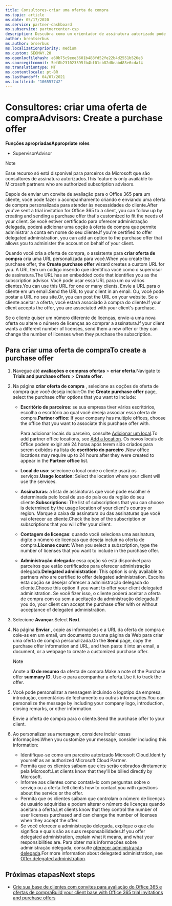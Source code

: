 ```yaml
---
title: Consultores-criar uma oferta de compra
ms.topic: article
ms.date: 05/17/2020
ms.service: partner-dashboard
ms.subservice: partnercenter-csp
description: Descubra como um orientador de assinatura autorizado pode usar o Partner Center para criar uma oferta de compra e uma URL personalizada para incluir em convites de avaliação do Office 365.
author: brentserbus
ms.author: brserbus
ms.localizationpriority: medium
ms.custom: SEOMAY.20
ms.openlocfilehash: a60b75c9eee3601b488fd52fe22b4d2551b526e3
ms.sourcegitcommit: 5ef0b231023395fb4bf01cb82d0eabd83e6cdaf4
ms.translationtype: MT
ms.contentlocale: pt-BR
ms.lasthandoff: 04/07/2021
ms.locfileid: "106557742"
---
```

# <a name="advisors-create-a-purchase-offer"></a><span data-ttu-id="3d94c-103">Consultores: criar uma oferta de compra</span><span class="sxs-lookup"><span data-stu-id="3d94c-103">Advisors: Create a purchase offer</span></span>

 
<span data-ttu-id="3d94c-104">**Funções apropriadas**</span><span class="sxs-lookup"><span data-stu-id="3d94c-104">**Appropriate roles**</span></span>

- <span data-ttu-id="3d94c-105">Supervisor</span><span class="sxs-lookup"><span data-stu-id="3d94c-105">Advisor</span></span>


> [!NOTE]
> <span data-ttu-id="3d94c-106">Esse recurso só está disponível para parceiros da Microsoft que são consultores de assinatura autorizados.</span><span class="sxs-lookup"><span data-stu-id="3d94c-106">This feature is only available to Microsoft partners who are authorized subscription advisors.</span></span>

<span data-ttu-id="3d94c-107">Depois de enviar um convite de avaliação para o Office 365 para um cliente, você pode fazer o acompanhamento criando e enviando uma oferta de compra personalizada para atender às necessidades do cliente.</span><span class="sxs-lookup"><span data-stu-id="3d94c-107">After you've sent a trial invitation for Office 365 to a client, you can follow up by creating and sending a purchase offer that's customized to fit the needs of your client.</span></span> <span data-ttu-id="3d94c-108">Se você estiver certificado para oferecer administração delegada, poderá adicionar uma opção à oferta de compra que permite administrar a conta em nome do seu cliente.</span><span class="sxs-lookup"><span data-stu-id="3d94c-108">If you're certified to offer delegated administration, you can add an option to the purchase offer that allows you to administer the account on behalf of your client.</span></span>

<span data-ttu-id="3d94c-109">Quando você cria a oferta de compra, o assistente para **criar oferta de compra** cria uma URL personalizada para você.</span><span class="sxs-lookup"><span data-stu-id="3d94c-109">When you create the purchase offer, the **Create purchase offer** wizard creates a custom URL for you.</span></span> <span data-ttu-id="3d94c-110">A URL tem um código inserido que identifica você como o supervisor de assinatura.</span><span class="sxs-lookup"><span data-stu-id="3d94c-110">The URL has an embedded code that identifies you as the subscription advisor.</span></span> <span data-ttu-id="3d94c-111">Você pode usar essa URL para um ou vários clientes.</span><span class="sxs-lookup"><span data-stu-id="3d94c-111">You can use this URL for one or many clients.</span></span> <span data-ttu-id="3d94c-112">Envie a URL para o cliente em um email.</span><span class="sxs-lookup"><span data-stu-id="3d94c-112">Send the URL to your client in an email.</span></span> <span data-ttu-id="3d94c-113">Ou, você pode postar a URL no seu site.</span><span class="sxs-lookup"><span data-stu-id="3d94c-113">Or, you can post the URL on your website.</span></span> <span data-ttu-id="3d94c-114">Se o cliente aceitar a oferta, você estará associado à compra do cliente.</span><span class="sxs-lookup"><span data-stu-id="3d94c-114">If your client accepts the offer, you are associated with your client's purchase.</span></span>

<span data-ttu-id="3d94c-115">Se o cliente quiser um número diferente de licenças, envie-a uma nova oferta ou altere o número de licenças ao comprar a assinatura.</span><span class="sxs-lookup"><span data-stu-id="3d94c-115">If your client wants a different number of licenses, send them a new offer or they can change the number of licenses when they purchase the subscription.</span></span>

## <a name="to-create-a-purchase-offer"></a><span data-ttu-id="3d94c-116">Para criar uma oferta de compra</span><span class="sxs-lookup"><span data-stu-id="3d94c-116">To create a purchase offer</span></span>

1. <span data-ttu-id="3d94c-117">Navegue até **avaliações e compras ofertas**  >  **criar oferta**.</span><span class="sxs-lookup"><span data-stu-id="3d94c-117">Navigate to **Trials and purchase offers** > **Create offer**.</span></span>

2. <span data-ttu-id="3d94c-118">Na página **criar oferta de compra** , selecione as opções de oferta de compra que você deseja incluir:</span><span class="sxs-lookup"><span data-stu-id="3d94c-118">On the **Create purchase offer** page, select the purchase offer options that you want to include:</span></span>

    - <span data-ttu-id="3d94c-119">**Escritório de parceiros**: se sua empresa tiver vários escritórios, escolha o escritório ao qual você deseja associar essa oferta de compra.</span><span class="sxs-lookup"><span data-stu-id="3d94c-119">**Partner office**: If your company has multiple offices, choose the office that you want to associate this purchase offer with.</span></span>

        <span data-ttu-id="3d94c-120">Para adicionar locais do parceiro, consulte [Adicionar um local](manage-locations.md).</span><span class="sxs-lookup"><span data-stu-id="3d94c-120">To add partner office locations, see [Add a location](manage-locations.md).</span></span> <span data-ttu-id="3d94c-121">Os novos locais do Office podem exigir até 24 horas após terem sido criados para serem exibidos na lista do **escritório do parceiro** .</span><span class="sxs-lookup"><span data-stu-id="3d94c-121">New office locations may require up to 24 hours after they were created to appear in the **Partner office** list.</span></span>

    - <span data-ttu-id="3d94c-122">**Local de uso**: selecione o local onde o cliente usará os serviços.</span><span class="sxs-lookup"><span data-stu-id="3d94c-122">**Usage location**: Select the location where your client will use the services.</span></span>
    - <span data-ttu-id="3d94c-123">**Assinaturas**: a lista de assinaturas que você pode escolher é determinada pelo local de uso do país ou da região do seu cliente.</span><span class="sxs-lookup"><span data-stu-id="3d94c-123">**Subscriptions**: The list of subscriptions that you can choose is determined by the usage location of your client's country or region.</span></span> <span data-ttu-id="3d94c-124">Marque a caixa da assinatura ou das assinaturas que você vai oferecer ao cliente.</span><span class="sxs-lookup"><span data-stu-id="3d94c-124">Check the box of the subscription or subscriptions that you will offer your client.</span></span>
    - <span data-ttu-id="3d94c-125">**Contagem de licenças**: quando você seleciona uma assinatura, digite o número de licenças que deseja incluir na oferta de compra.</span><span class="sxs-lookup"><span data-stu-id="3d94c-125">**License count**: When you select a subscription, type the number of licenses that you want to include in the purchase offer.</span></span>
    - <span data-ttu-id="3d94c-126">**Administração delegada**: essa opção só está disponível para parceiros que estão certificados para oferecer administração delegada.</span><span class="sxs-lookup"><span data-stu-id="3d94c-126">**Delegated administration**: This option is only available to partners who are certified to offer delegated administration.</span></span> <span data-ttu-id="3d94c-127">Escolha esta opção se desejar oferecer a administração delegada do cliente.</span><span class="sxs-lookup"><span data-stu-id="3d94c-127">Choose this option if you want to offer your client delegated administration.</span></span> <span data-ttu-id="3d94c-128">Se você fizer isso, o cliente poderá aceitar a oferta de compra com ou sem a aceitação da administração delegada.</span><span class="sxs-lookup"><span data-stu-id="3d94c-128">If you do, your client can accept the purchase offer with or without acceptance of delegated administration.</span></span>

3. <span data-ttu-id="3d94c-129">Selecione **Avançar**.</span><span class="sxs-lookup"><span data-stu-id="3d94c-129">Select **Next**.</span></span>

4. <span data-ttu-id="3d94c-130">Na página **Enviar** , copie as informações e a URL da oferta de compra e cole-as em um email, um documento ou uma página da Web para criar uma oferta de compra personalizada.</span><span class="sxs-lookup"><span data-stu-id="3d94c-130">On the **Send** page, copy the purchase offer information and URL, and then paste it into an email, a document, or a webpage to create a customized purchase offer.</span></span>

    > [!NOTE]
    > <span data-ttu-id="3d94c-131">Anote a **ID de resumo** da oferta de compra.</span><span class="sxs-lookup"><span data-stu-id="3d94c-131">Make a note of the Purchase offer **summary ID**.</span></span> <span data-ttu-id="3d94c-132">Use-o para acompanhar a oferta.</span><span class="sxs-lookup"><span data-stu-id="3d94c-132">Use it to track the offer.</span></span>

5. <span data-ttu-id="3d94c-133">Você pode personalizar a mensagem incluindo o logotipo da empresa, introdução, comentários de fechamento ou outras informações.</span><span class="sxs-lookup"><span data-stu-id="3d94c-133">You can personalize the message by including your company logo, introduction, closing remarks, or other information.</span></span>

    <span data-ttu-id="3d94c-134">Envie a oferta de compra para o cliente.</span><span class="sxs-lookup"><span data-stu-id="3d94c-134">Send the purchase offer to your client.</span></span>

6. <span data-ttu-id="3d94c-135">Ao personalizar sua mensagem, considere incluir essas informações:</span><span class="sxs-lookup"><span data-stu-id="3d94c-135">When you customize your message, consider including this information:</span></span>

    - <span data-ttu-id="3d94c-136">Identifique-se como um parceiro autorizado Microsoft Cloud.</span><span class="sxs-lookup"><span data-stu-id="3d94c-136">Identify yourself as an authorized Microsoft Cloud Partner.</span></span>
    - <span data-ttu-id="3d94c-137">Permita que os clientes saibam que eles serão cobrados diretamente pela Microsoft.</span><span class="sxs-lookup"><span data-stu-id="3d94c-137">Let clients know that they'll be billed directly by Microsoft.</span></span>
    - <span data-ttu-id="3d94c-138">Informe aos clientes como contatá-lo com perguntas sobre o serviço ou a oferta.</span><span class="sxs-lookup"><span data-stu-id="3d94c-138">Tell clients how to contact you with questions about the service or the offer.</span></span>
    - <span data-ttu-id="3d94c-139">Permita que os clientes saibam que controlam o número de licenças de usuário adquiridas e podem alterar o número de licenças quando aceitam a oferta.</span><span class="sxs-lookup"><span data-stu-id="3d94c-139">Let clients know that they control the number of user licenses purchased and can change the number of licenses when they accept the offer.</span></span>
    - <span data-ttu-id="3d94c-140">Se você oferecer a administração delegada, explique o que ela significa e quais são as suas responsabilidades.</span><span class="sxs-lookup"><span data-stu-id="3d94c-140">If you offer delegated administration, explain what it means, and what your responsibilities are.</span></span> <span data-ttu-id="3d94c-141">Para obter mais informações sobre administração delegada, consulte [oferecer administração delegada](customers-revoke-admin-privileges.md).</span><span class="sxs-lookup"><span data-stu-id="3d94c-141">For more information about delegated administration, see [Offer delegated administration](customers-revoke-admin-privileges.md).</span></span>

## <a name="next-steps"></a><span data-ttu-id="3d94c-142">Próximas etapas</span><span class="sxs-lookup"><span data-stu-id="3d94c-142">Next steps</span></span>

- [<span data-ttu-id="3d94c-143">Crie sua base de clientes com convites para avaliação do Office 365 e ofertas de compra</span><span class="sxs-lookup"><span data-stu-id="3d94c-143">Build your client base with Office 365 trial invitations and purchase offers</span></span>](advisors-build-your-business.md)